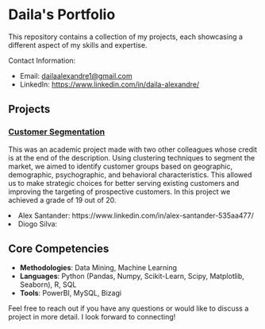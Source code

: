 # Daila's Portfolio

This repository contains a collection of my projects, each showcasing a different aspect of my skills and expertise.

Contact Information:
- Email: dailaalexandre1@gmail.com
- LinkedIn: https://www.linkedin.com/in/daila-alexandre/
## Projects

<!--  <p float="left"> -->
  <!--  <img src="https://github.com/daila10/Daila-s_Portfolio/blob/main/Images/CS_DM_Project.png" width="100" />  -->
  <h3><a href="project_repository_url">Customer Segmentation</a></h3>
  <p float="right">This was an academic project made with two other colleagues whose credit is at the end of the description. Using clustering techniques to segment the market, we aimed to identify customer groups based on geographic, demographic, psychographic, and behavioral characteristics. This allowed us to make strategic choices for better serving existing customers and improving the targeting of prospective customers. In this project we achieved a grade of 19 out of 20. <br />
  <li> Alex Santander: https://www.linkedin.com/in/alex-santander-535aa477/
  <li> Diogo Silva: </p>
 <!--  </p> -->

## Core Competencies
- **Methodologies**: Data Mining, Machine Learning
- **Languages**:  Python (Pandas, Numpy, Scikit-Learn, Scipy, Matplotlib, Seaborn), R, SQL
-  **Tools**: PowerBI, MySQL, Bizagi

Feel free to reach out if you have any questions or would like to discuss a project in more detail. I look forward to connecting!
